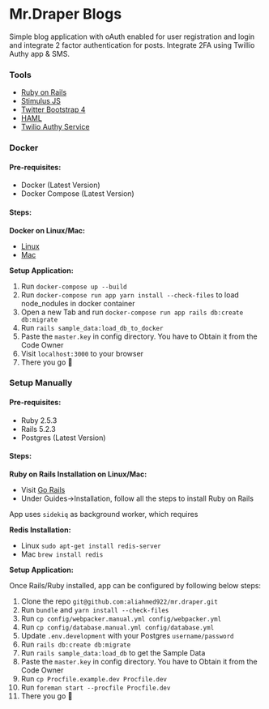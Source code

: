 # Mr.Draper Blogs

Simple blog application with oAuth enabled for user registration and login and integrate 2 factor
authentication for posts. Integrate 2FA using Twillio Authy app & SMS. 

### Tools
- [Ruby on Rails](https://rubyonrails.org/)
- [Stimulus JS](https://stimulusjs.org/handbook/origin)
- [Twitter Bootstrap 4](https://getbootstrap.com/)
- [HAML](http://haml.info/)
- [Twilio Authy Service](https://www.twilio.com/authy)

### Docker

#### Pre-requisites:

- Docker (Latest Version)
- Docker Compose (Latest Version)

#### Steps:

**Docker on Linux/Mac:**

- [Linux](https://docs.docker.com/install/linux/docker-ce/ubuntu/)
- [Mac](https://docs.docker.com/docker-for-mac/install/)

**Setup Application:**

1. Run `docker-compose up --build`
2. Run `docker-compose run app yarn install --check-files` to load node_nodules in docker container
3. Open a new Tab and run `docker-compose run app rails db:create db:migrate`
4. Run `rails sample_data:load_db_to_docker`
5. Paste the `master.key` in config directory. You have to Obtain it from the Code Owner
6. Visit `localhost:3000` to your browser
7. There you go 🎉

### Setup Manually

#### Pre-requisites:
- Ruby 2.5.3
- Rails 5.2.3
- Postgres (Latest Version)

#### Steps:

**Ruby on Rails Installation on Linux/Mac:**

- Visit [Go Rails](http://gorails.com)
- Under Guides->Installation, follow all the steps to install Ruby on Rails

App uses `sidekiq` as background worker, which requires

**Redis Installation:**

- Linux `sudo apt-get install redis-server`
- Mac `brew install redis`

**Setup Application:**

Once Rails/Ruby installed, app can be configured by following below steps:

1. Clone the repo `git@github.com:aliahmed922/mr.draper.git`
2. Run `bundle` and `yarn install --check-files`
3. Run `cp config/webpacker.manual.yml config/webpacker.yml`
4. Run `cp config/database.manual.yml config/database.yml`
5. Update `.env.development` with your Postgres `username/password`
6. Run `rails db:create db:migrate`
7. Run `rails sample_data:load_db` to get the Sample Data
8. Paste the `master.key` in config directory. You have to Obtain it from the Code Owner
9. Run `cp Procfile.example.dev Procfile.dev`
10. Run `foreman start --procfile Procfile.dev`  
11. There you go 🎉
